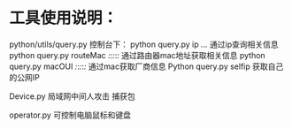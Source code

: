 # 工具使用说明：
 python/utils/query.py
   控制台下：
    python query.py ip *.*.*.* 通过ip查询相关信息
    python query.py routeMac *:*:*:*:*:* 通过路由器mac地址获取相关信息
    python query.py macOUI *:*:*:*:*:* 通过mac获取厂商信息
    Python query.py selfip   获取自己的公网IP

Device.py 局域网中间人攻击 捕获包

operator.py 可控制电脑鼠标和键盘

